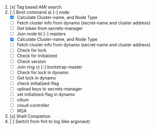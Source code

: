 1) [x] Tag based AMI search.
2) [-] Boot command
  a) [-] node
    - [x] Calculate Cluster-name, and Node Type
    - [ ] Fetch cluster info from dynamo (secret-name and cluster address)
    - [ ] Get token from secrets-manager
    - [ ] Join node
  b) [-] masters
    - [x] Calculate Cluster-name, and Node Type
    - [ ] Fetch cluster info from dynamo (secret-name and cluster address)
    - [ ] Check for lock
    - [ ] Check for Initialized
    - [ ] Check version
    - [ ] Join ring
  c) [-] bootstrap-master
    - [ ] Check for lock in dynamo
    - [ ] Get lock in dynamo
    - [ ] check initialized-flag
    - [ ] upload keys to secrets-manager
    - [ ] set initialized-flag in dynamo
    - [ ] cilium
    - [ ] cloud-controller
    - [ ] IRSA
3) [x] Shell Completion
4) [ ] Switch from fmt to log (like argonaut)
